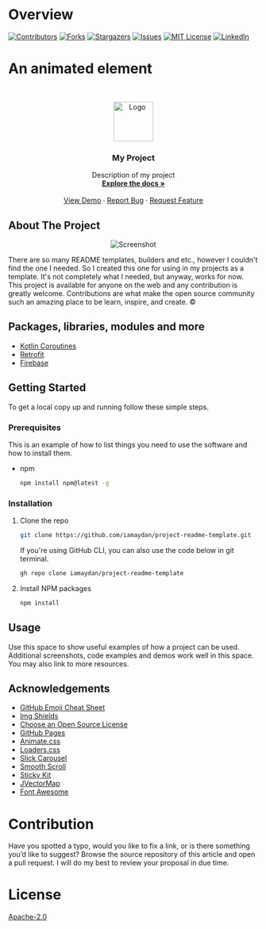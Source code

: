 # Overview

[![Contributors][contributors-shield]][contributors-url]
[![Forks][forks-shield]][forks-url]
[![Stargazers][stars-shield]][stars-url]
[![Issues][issues-shield]][issues-url]
[![MIT License][license-shield]][license-url]
[![LinkedIn][linkedin-shield]][linkedin-url]


<head>
  <link
    rel="stylesheet"
    href="https://cdnjs.cloudflare.com/ajax/libs/animate.css/4.1.1/animate.min.css"
  />
</head>

<h1 class="animate__animated animate__bounce">An animated element</h1>

<!-- PROJECT LOGO -->
<br />
<p align="center">
  <a href="https://github.com/iamaydan/project-readme-template">
    <img src="https://cdn.logo.com/hotlink-ok/logo-social-sq.png" alt="Logo" width="80" height="80">
  </a>

  <h3 align="center">My Project</h3>

  <p align="center">
    Description of my project
    <br />
    <a href="https://github.com/iamaydan/project-readme-template"><strong>Explore the docs »</strong></a>
    <br />
    <br />
    <a href="https://github.com/iamaydan/project-readme-template">View Demo</a>
    ·
    <a href="https://github.com/iamaydan/project-readme-template/issues">Report Bug</a>
    ·
    <a href="https://github.com/iamaydan/project-readme-template/issues">Request Feature</a>
  </p>
</p>


## About The Project

<p align="center">
   <img src="https://preview.redd.it/4w4v1oi3yzo41.png?width=2368&format=png&auto=webp&s=85d2c795f41203eb07c498ca2ffea1cf6b81a405" alt="Screenshot">
</p>

There are so many README templates, builders and etc., however I couldn't find the one I needed. So I created this one for using in my projects as a template. It's not completely what I needed, but anyway, works for now. This project is available for anyone on the web and any contribution is greatly welcome. Contributions are what make the open source community such an amazing place to be learn, inspire, and create. © 


## Packages, libraries, modules and more

* [Kotlin Coroutines](https://kotlinlang.org/docs/coroutines-guide.html)
* [Retrofit](https://github.com/square/retrofit)
* [Firebase](https://firebase.google.com/docs)


## Getting Started

To get a local copy up and running follow these simple steps.

### Prerequisites

This is an example of how to list things you need to use the software and how to install them.
* npm

  ```sh
  npm install npm@latest -g
  ```

### Installation

1. Clone the repo
   ```sh
   git clone https://github.com/iamaydan/project-readme-template.git
   ```
   
   If you're using GitHub CLI, you can also use the code below in git terminal.

   ```sh
   gh repo clone iamaydan/project-readme-template
   ```

2. Install NPM packages

   ```sh
   npm install
   ```


## Usage

Use this space to show useful examples of how a project can be used. Additional screenshots, code examples and demos work well in this space. You may also link to more resources. 


## Acknowledgements

* [GitHub Emoji Cheat Sheet](https://www.webpagefx.com/tools/emoji-cheat-sheet)
* [Img Shields](https://shields.io)
* [Choose an Open Source License](https://choosealicense.com)
* [GitHub Pages](https://pages.github.com)
* [Animate.css](https://daneden.github.io/animate.css)
* [Loaders.css](https://connoratherton.com/loaders)
* [Slick Carousel](https://kenwheeler.github.io/slick)
* [Smooth Scroll](https://github.com/cferdinandi/smooth-scroll)
* [Sticky Kit](http://leafo.net/sticky-kit)
* [JVectorMap](http://jvectormap.com)
* [Font Awesome](https://fontawesome.com)


# Contribution

Have you spotted a typo, would you like to fix a link, or is there something you’d like to suggest? Browse the source repository of this article and open a pull request. I will do my best to review your proposal in due time.


# License

[Apache-2.0](http://www.apache.org/licenses/LICENSE-2.0)    



<!-- MARKDOWN LINKS & IMAGES -->
[contributors-shield]: https://img.shields.io/github/contributors/iamaydan/project-readme-template.svg?style=for-the-badge
[contributors-url]: https://github.com/iamaydan/project-readme-template/graphs/contributors
[forks-shield]: https://img.shields.io/github/forks/iamaydan/project-readme-template.svg?style=for-the-badge
[forks-url]: https://github.com/iamaydan/project-readme-template/network/members
[stars-shield]: https://img.shields.io/github/stars/iamaydan/project-readme-template.svg?style=for-the-badge
[stars-url]: https://github.com/iamaydan/project-readme-template/stargazers
[issues-shield]: https://img.shields.io/github/issues/iamaydan/project-readme-template.svg?style=for-the-badge
[issues-url]: https://github.com/iamaydan/project-readme-template/issues
[license-shield]: https://img.shields.io/github/license/iamaydan/project-readme-template.svg?style=for-the-badge
[license-url]: https://github.com/iamaydan/project-readme-template/blob/master/LICENSE.txt
[linkedin-shield]: https://img.shields.io/badge/-LinkedIn-black.svg?style=for-the-badge&logo=linkedin&colorB=555
[linkedin-url]: https://linkedin.com/in/iamaydan
[product-screenshot]: https://hothardware.com/ContentImages/NewsItem/48104/content/iphone_ios_12.jpg
